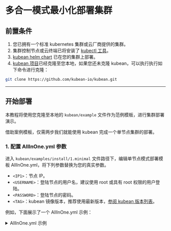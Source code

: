 # 多合一模式最小化部署集群

## 前置条件

1. 您已拥有一个标准 kubernetes 集群或云厂商提供的集群。
2. 集群控制节点或云终端已将安装了 [kubectl 工具](https://kubernetes.io/docs/tasks/tools/install-kubectl-linux/)。
3. [kubean helm chart](helm-install-kubean.md) 已在您的集群上部署。
4. [kubean 项目](https://github.com/kubean-io/kubean)已经克隆至您本地，如果您还未克隆 kubean，可以执行执行如下命令进行克隆：

```bash
git clone https://github.com/kubean-io/kubean.git
```

---

## 开始部署

本教程将使用您克隆至本地的 `kubean/example` 文件作为范例模板，进行集群部署演示。

借助案例模板，仅需两步我们就能使用 kubean 完成一个单节点集群的部署。

### 1. 配置 AllInOne.yml 参数

进入 `kubean/examples/install/1.minimal` 文件路径下，编辑单节点模式部署模板 AllInOne.yml，将下列参数替换为您的真实参数。

- `<IP1>`：节点 IP。
- `<USERNAME>`：登陆节点的用户名，建议使用 root 或具有 root 权限的用户登陆。
- `<PASSWORD>`：登陆节点的密码。
- `<TAG>`：kubean 镜像版本，推荐使用最新版本，[参阅 kubean 版本列表](https://github.com/kubean-io/kubean/tags)。

例如，下面展示了一个 AllInOne.yml 示例：
<details>
<summary>AllInOne.yml 示例</summary>
```yaml
---
apiVersion: v1
kind: ConfigMap
metadata:
name: mini-hosts-conf
namespace: kubean-system
data:
hosts.yml: |
  all:
    hosts:
      node1:
        ip: 10.6.175.10 # 你的节点 IP
        access_ip: 10.6.175.10 # 你的节点 IP
        ansible_host: 10.6.175.10 # 你的节点 IP
        ansible_connection: ssh
        ansible_user: root # 登陆节点的用户名
        ansible_password: password01 # 登陆节点的密码
    children:
      kube_control_plane:
        hosts:
          node1:
      kube_node:
        hosts:
          node1:
      etcd:
        hosts:
          node1:
      k8s_cluster:
        children:
          kube_control_plane:
          kube_node:
      calico_rr:
        hosts: {}

---
apiVersion: v1
kind: ConfigMap
metadata:
name: mini-vars-conf
namespace: kubean-system
data:
group_vars.yml: |
  container_manager: containerd
  kube_network_plugin: calico
  etcd_deployment_type: kubeadm

---
apiVersion: kubean.io/v1alpha1
kind: Cluster
metadata:
name: cluster-mini
labels:
  clusterName: cluster-mini
spec:
hostsConfRef:
  namespace: kubean-system
  name: mini-hosts-conf
varsConfRef:
  namespace: kubean-system
  name:  mini-vars-conf

---
apiVersion: kubean.io/v1alpha1
kind: ClusterOperation
metadata:
name: cluster-mini-install-ops
spec:
cluster: cluster-mini
image: ghcr.m.daocloud.io/kubean-io/spray-job:v0.26.4 # kubean 镜像版本
actionType: playbook
action: cluster.yml
preHook:
  - actionType: playbook
    action: disable-firewalld.yml
postHook:
  - actionType: playbook
    action: cluster-info.yml
```
</details>

执行如下命令编辑 AllInOne.yml 配置模板：

```bash
vi kubean/examples/install/1.minimal/AllInOne.yml
```

### 2. 应用 AllInOne.yml 配置

完成上述步骤并保存 AllInOne.yml 文件后，执行如下命令：

```bash
kubectl apply -f examples/install/1.minimal/AllInOne.yml
```

至此，您已经完成了一个简单的单节点集群的部署。
